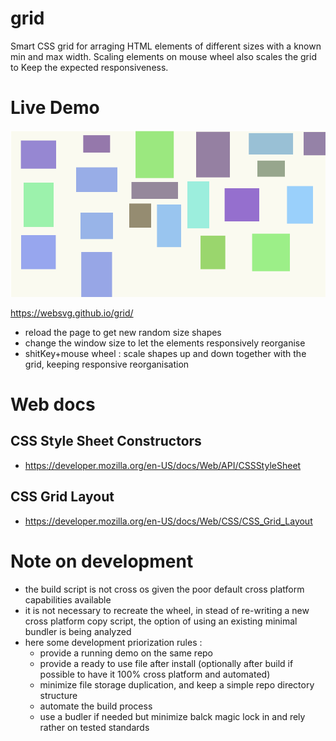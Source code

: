# grid
Smart CSS grid for arraging HTML elements of different sizes with a known min and max width. Scaling elements on mouse wheel also scales the grid to Keep the expected responsiveness.

# Live Demo

<img src="./media/view.png" href="https://websvg.github.io/grid/" target="_blank">

https://websvg.github.io/grid/

* reload the page to get new random size shapes
* change the window size to let the elements responsively reorganise
* shitKey+mouse wheel : scale shapes up and down together with the grid, keeping responsive reorganisation

# Web docs
## CSS Style Sheet Constructors
* https://developer.mozilla.org/en-US/docs/Web/API/CSSStyleSheet

## CSS Grid Layout
* https://developer.mozilla.org/en-US/docs/Web/CSS/CSS_Grid_Layout


# Note on development
* the build script is not cross os given the poor default cross platform capabilities available
* it is not necessary to recreate the wheel, in stead of re-writing a new cross platform copy script, the option of using an existing minimal bundler is being analyzed
* here some development priorization rules :
  * provide a running demo on the same repo
  * provide a ready to use file after install (optionally after build if possible to have it 100% cross platform and automated)
  * minimize file storage duplication, and keep a simple repo directory structure
  * automate the build process
  * use a budler if needed but minimize balck magic lock in and rely rather on tested standards
